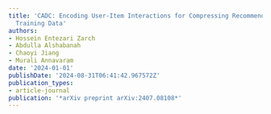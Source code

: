```yaml
---
title: 'CADC: Encoding User-Item Interactions for Compressing Recommendation Model
  Training Data'
authors:
- Hossein Entezari Zarch
- Abdulla Alshabanah
- Chaoyi Jiang
- Murali Annavaram
date: '2024-01-01'
publishDate: '2024-08-31T06:41:42.967572Z'
publication_types:
- article-journal
publication: '*arXiv preprint arXiv:2407.08108*'
---
```

